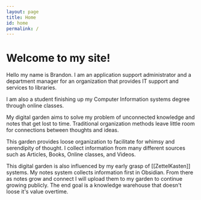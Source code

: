 ```yaml
---
layout: page
title: Home
id: home
permalink: /
---
```


# Welcome to my site!

Hello my name is Brandon. I am an application support administrator and a department manager for an organization that provides IT support and services to libraries.

I am also a student finishing up my Computer Information systems degree through online classes.

My digital garden aims to solve my problem of unconnected knowledge and notes that get lost to time. Traditional organization methods leave little room for connections between thoughts and ideas.

This garden provides loose organization to facilitate for whimsy and serendipity of thought. I collect information from many different sources such as Articles, Books, Online classes, and Videos.

This digital garden is also influenced by my early grasp of [[ZettelKasten]] systems. My notes system collects information first in Obsidian. From there as notes grow and connect I will upload them to my garden to continue growing publicly. The end goal is a knowledge warehouse that doesn't loose it's value overtime.

<style>
  .wrapper {
    max-width: 46em;
  }
</style>
